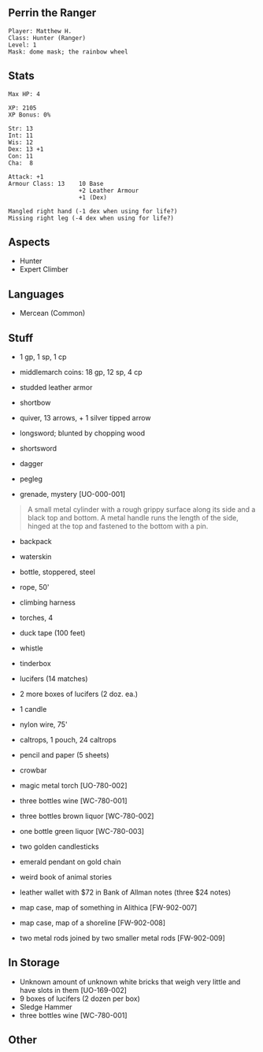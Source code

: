 ## Perrin the Ranger

    Player: Matthew H.
    Class: Hunter (Ranger)
    Level: 1
    Mask: dome mask; the rainbow wheel

## Stats

    Max HP: 4

    XP: 2105
    XP Bonus: 0%

    Str: 13
    Int: 11
    Wis: 12
    Dex: 13 +1
    Con: 11
    Cha:  8

    Attack: +1
    Armour Class: 13    10 Base
                        +2 Leather Armour
                        +1 (Dex)

    Mangled right hand (-1 dex when using for life?)
    Missing right leg (-4 dex when using for life?)

## Aspects

* Hunter
* Expert Climber

## Languages

- Mercean (Common)

## Stuff

* 1 gp, 1 sp, 1 cp
* middlemarch coins: 18 gp, 12 sp, 4 cp

* studded leather armor
* shortbow
* quiver, 13 arrows, + 1 silver tipped arrow
* longsword; blunted by chopping wood
* shortsword
* dagger
* pegleg

* grenade, mystery [UO-000-001]

> A small metal cylinder with a rough grippy surface along its side and a
> black top and bottom.  A metal handle runs the length of the side, hinged
> at the top and fastened to the bottom with a pin.

* backpack
* waterskin
* bottle, stoppered, steel
* rope, 50'
* climbing harness
* torches, 4
* duck tape (100 feet)
* whistle
* tinderbox
* lucifers (14 matches)
* 2 more boxes of lucifers (2 doz. ea.)
* 1 candle
* nylon wire, 75'
* caltrops, 1 pouch, 24 caltrops
* pencil and paper (5 sheets)
* crowbar
* magic metal torch [UO-780-002]
* three bottles wine [WC-780-001]
* three bottles brown liquor [WC-780-002]
* one bottle green liquor [WC-780-003]
* two golden candlesticks
* emerald pendant on gold chain
* weird book of animal stories

* leather wallet with $72 in Bank of Allman notes (three $24 notes)
* map case, map of something in Alithica [FW-902-007]
* map case, map of a shoreline [FW-902-008]
* two metal rods joined by two smaller metal rods [FW-902-009]

## In Storage

* Unknown amount of unknown white bricks that weigh very little and have slots in them [UO-169-002]
* 9 boxes of lucifers (2 dozen per box)
* Sledge Hammer
* three bottles wine [WC-780-001]

## Other


